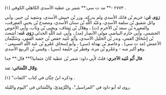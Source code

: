 ٢٧٧٣ -** مد ت سي:** شمر بن عطية الأسدي الكاهلي الكوفي (١) .

**رَوَى عَن:** خريم بْن فاتك الأسدي ولم يدركه، وزر بْن حبيش الأسدي، وسَعِيد بْن جبير، وأبي وائل شقيق بْن سلمة الأسدي، وعَبْد اللَّهِ بْن سنان الأسدي، ومصدع بْن يحيى المعرقب، والمغيرة بْن سعد بْن الأخرم (ت) ، وهلال بْن يَِسَاف، ويحيى بْن وثاب، وأَبِي الأَحوص الجشمي، وأَبِي حازم البياضي مولى الأنصار (مد) ، وأَبِي عَبد اللَّهِ الجدلي.**رَوَى عَنه:** أشعث بْن إِسْحَاقَ القمي، وبدر بْن الخليل الأسدي، وأَبُو عُبَيد حفص بْن حميد القمي، وسُلَيْمان الأعمش (مد ت سي) ، وعاصم بْن بهدلة (سي) ، وأبو إسحاق عَمْرو بْن عَبد اللَّهِ السبيعي - وهو أكبر منه - وعَمْرو بْن مرة، وفطر بْن خليفة (سي) ، وقيس بْن الربيع الأسدي.

**قال أَبُو عُبَيد الآجري:** قلتُ لأَبِي داود: شمر بْن عطية كَانَ عثمانيا؟** قال:** جدا.

**وَقَال النَّسَائي:** ثقة.

وذكره ابنُ حِبَّان في كتاب "الثقات" (١) .

روى له أبو داود في "المراسيل"، والتِّرْمِذِيّ، والنَّسَائي في "اليوم والليلة.